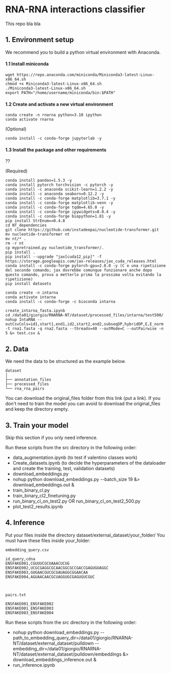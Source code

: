 # RNA-RNA interactions classifier
This repo bla bla

## 1. Environment setup 
We recommend you to build a python virtual environment with Anaconda.

#### 1.1 Install miniconda

```
wget https://repo.anaconda.com/miniconda/Miniconda3-latest-Linux-x86_64.sh
chmod +x Miniconda3-latest-Linux-x86_64.sh
./Miniconda3-latest-Linux-x86_64.sh
export PATH="/home/username/miniconda/bin:$PATH"
```

#### 1.2 Create and activate a new virtual environment

```
conda create -n rnarna python=3.10 ipython 
conda activate rnarna
```

(Optional)
```
conda install -c conda-forge jupyterlab -y
```

#### 1.3 Install the package and other requirements

??

(Required)

```
conda install pandas=1.5.3 -y
conda install pytorch torchvision -c pytorch -y
conda install -c anaconda scikit-learn=1.2.2 -y
conda install -c anaconda seaborn=0.12.2 -y
conda install -c conda-forge matplotlib=3.7.1 -y
conda install -c conda-forge matplotlib-venn -y
conda install -c conda-forge tqdm=4.65.0 -y
conda install -c conda-forge ipywidgets=8.0.4 -y
conda install -c conda-forge biopython=1.81 -y
pip install StrEnum==0.4.8
cd NT_dependencies
git clone https://github.com/instadeepai/nucleotide-transformer.git
mv nucleotide-transformer nt
mv nt/* .
rm -r nt
cp mypretrained.py nucleotide_transformer/.
pip install .
pip install --upgrade "jax[cuda12_pip]" -f https://storage.googleapis.com/jax-releases/jax_cuda_releases.html
conda install -c conda-forge pytorch-gpu=2.0.0 -y (C e una ripetizione del secondo comando; jax dovrebbe comunque funzionare anche dopo questo comando, prova a metterlo prima la prossima volta evitando la ripetizione)
pip install datasets
``` 

``` 
conda create -n intarna 
conda activate intarna
conda install -c conda-forge -c bioconda intarna

create_intarna_fasta.ipynb
cd /data01/giorgio/RNARNA-NT/dataset/processed_files/intarna/test500/
nohup IntaRNA --outCsvCols=id1,start1,end1,id2,start2,end2,subseqDP,hybridDP,E,E_norm -t rna1.fasta -q rna2.fasta --threads=40 --outMode=C --outPairwise -n 5 &> test.csv &
``` 


## 2. Data
We need the data to be structured as the example below.

```
dataset
│ 
├── annotation_files
├── processed_files
└── rna_rna_pairs
```

You can download the original_files folder from this link (put a link). If you don't need to train the model you can avoid to download the original_files and keep the directory empty.

## 3. Train your model
Skip this section if you only need inference.

Run these scripts from the src directory in the following order:
- data_augmentation.ipynb (to test if valentino classes work) 
- Create_datasets.ipynb (to decide the hyperparameters of the dataloader and create the training, test, validation datasets)
- download_embeddings.py
- nohup python download_embeddings.py --batch_size 19 &> download_embeddings.out &
- train_binary_cl.py
- train_binary_cl2_finetuning.py
- run_binary_cl_on_test2.py OR run_binary_cl_on_test2_500.py
- plot_test2_results.ipynb



## 4. Inference
Put your files inside the directory dataset/external_dataset/your_folder/
You must have these files inside your_folder:

```
embedding_query.csv

id_query,cdna
ENSFAKE001,CGUUUCGCUAAACUCUG
ENSFAKE002,UCGCGAGGCGCAACGGCGCCGACCGAGUGUAGGC
ENSFAKE003,GUGAACGUCGCGAUAGGCGGAACAA
ENSFAKE004,AGUAACAACGCUAGGUGCGAGUGUCGUC



pairs.txt

ENSFAKE001_ENSFAKE002
ENSFAKE001_ENSFAKE003
ENSFAKE003_ENSFAKE004
```

Run these scripts from the src directory in the following order:
- nohup python download_embeddings.py --path_to_embedding_query_dir=/data01/giorgio/RNARNA-NT/dataset/external_dataset/pulldown --embedding_dir=/data01/giorgio/RNARNA-NT/dataset/external_dataset/pulldown/embeddings &> download_embeddings_inference.out &
- run_inference.ipynb